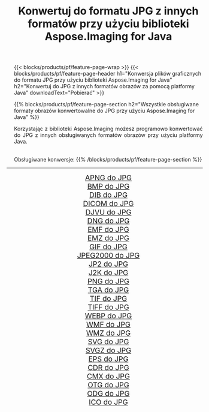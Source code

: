 ﻿---
title: Konwertuj do formatu JPG z innych formatów przy użyciu biblioteki Aspose.Imaging for Java 
weight: 3920
url: /pl/java/conversion/to/jpg/ 
lang: pl
langdirlevel: 2
locales: zh-hans,ja,it,ru,de,es,fr,nl,id,lt,pl,pt,vi,tr,ko,zh-hant,ar,hi,th,sv,cs,uk,he
description: Za pomocą Aspose.Imaging możesz konwertować do JPG z innych formatów przy użyciu Javy
---

{{< blocks/products/pf/feature-page-wrap >}}
{{< blocks/products/pf/feature-page-header h1="Konwersja plików graficznych do formatu JPG przy użyciu biblioteki Aspose.Imaging for Java" h2="Konwertuj do JPG z innych formatów obrazów za pomocą platformy Java" downloadText="Pobierać" >}}


{{% blocks/products/pf/feature-page-section  h2="Wszystkie obsługiwane formaty obrazów konwertowalne do JPG przy użyciu Aspose.Imaging for Java" %}}
<p align=justify>Korzystając z biblioteki Aspose.Imaging możesz programowo konwertować do JPG z innych obsługiwanych formatów obrazów przy użyciu platformy Java.</p>
<br/>
Obsługiwane konwersje:
{{% /blocks/products/pf/feature-page-section %}}
<div class="container-fluid productfamilypage bg-gray">
    <div class="convertypes bg-gray agp-content section">
        <div class="container">
		<hr style="margin-left:-20px;"/>
		<div class="row other-converters" style="gap: 10px;font-size: 19px;text-align:center;">
		    <div class='col-md-2 other-converter remove-lp remove-rp'><a href="/imaging/pl/java/conversion/apng-to-jpg/" style="padding:15px;">APNG do JPG</a></div>
<div class='col-md-2 other-converter remove-lp remove-rp'><a href="/imaging/pl/java/conversion/bmp-to-jpg/" style="padding:15px;">BMP do JPG</a></div>
<div class='col-md-2 other-converter remove-lp remove-rp'><a href="/imaging/pl/java/conversion/dib-to-jpg/" style="padding:15px;">DIB do JPG</a></div>
<div class='col-md-2 other-converter remove-lp remove-rp'><a href="/imaging/pl/java/conversion/dicom-to-jpg/" style="padding:15px;">DICOM do JPG</a></div>
<div class='col-md-2 other-converter remove-lp remove-rp'><a href="/imaging/pl/java/conversion/djvu-to-jpg/" style="padding:15px;">DJVU do JPG</a></div>
<div class='col-md-2 other-converter remove-lp remove-rp'><a href="/imaging/pl/java/conversion/dng-to-jpg/" style="padding:15px;">DNG do JPG</a></div>
<div class='col-md-2 other-converter remove-lp remove-rp'><a href="/imaging/pl/java/conversion/emf-to-jpg/" style="padding:15px;">EMF do JPG</a></div>
<div class='col-md-2 other-converter remove-lp remove-rp'><a href="/imaging/pl/java/conversion/emz-to-jpg/" style="padding:15px;">EMZ do JPG</a></div>
<div class='col-md-2 other-converter remove-lp remove-rp'><a href="/imaging/pl/java/conversion/gif-to-jpg/" style="padding:15px;">GIF do JPG</a></div>
<div class='col-md-2 other-converter remove-lp remove-rp'><a href="/imaging/pl/java/conversion/jpeg2000-to-jpg/" style="padding:15px;">JPEG2000 do JPG</a></div>
<div class='col-md-2 other-converter remove-lp remove-rp'><a href="/imaging/pl/java/conversion/jp2-to-jpg/" style="padding:15px;">JP2 do JPG</a></div>
<div class='col-md-2 other-converter remove-lp remove-rp'><a href="/imaging/pl/java/conversion/j2k-to-jpg/" style="padding:15px;">J2K do JPG</a></div>
<div class='col-md-2 other-converter remove-lp remove-rp'><a href="/imaging/pl/java/conversion/png-to-jpg/" style="padding:15px;">PNG do JPG</a></div>
<div class='col-md-2 other-converter remove-lp remove-rp'><a href="/imaging/pl/java/conversion/tga-to-jpg/" style="padding:15px;">TGA do JPG</a></div>
<div class='col-md-2 other-converter remove-lp remove-rp'><a href="/imaging/pl/java/conversion/tif-to-jpg/" style="padding:15px;">TIF do JPG</a></div>
<div class='col-md-2 other-converter remove-lp remove-rp'><a href="/imaging/pl/java/conversion/tiff-to-jpg/" style="padding:15px;">TIFF do JPG</a></div>
<div class='col-md-2 other-converter remove-lp remove-rp'><a href="/imaging/pl/java/conversion/webp-to-jpg/" style="padding:15px;">WEBP do JPG</a></div>
<div class='col-md-2 other-converter remove-lp remove-rp'><a href="/imaging/pl/java/conversion/wmf-to-jpg/" style="padding:15px;">WMF do JPG</a></div>
<div class='col-md-2 other-converter remove-lp remove-rp'><a href="/imaging/pl/java/conversion/wmz-to-jpg/" style="padding:15px;">WMZ do JPG</a></div>
<div class='col-md-2 other-converter remove-lp remove-rp'><a href="/imaging/pl/java/conversion/svg-to-jpg/" style="padding:15px;">SVG do JPG</a></div>
<div class='col-md-2 other-converter remove-lp remove-rp'><a href="/imaging/pl/java/conversion/svgz-to-jpg/" style="padding:15px;">SVGZ do JPG</a></div>
<div class='col-md-2 other-converter remove-lp remove-rp'><a href="/imaging/pl/java/conversion/eps-to-jpg/" style="padding:15px;">EPS do JPG</a></div>
<div class='col-md-2 other-converter remove-lp remove-rp'><a href="/imaging/pl/java/conversion/cdr-to-jpg/" style="padding:15px;">CDR do JPG</a></div>
<div class='col-md-2 other-converter remove-lp remove-rp'><a href="/imaging/pl/java/conversion/cmx-to-jpg/" style="padding:15px;">CMX do JPG</a></div>
<div class='col-md-2 other-converter remove-lp remove-rp'><a href="/imaging/pl/java/conversion/otg-to-jpg/" style="padding:15px;">OTG do JPG</a></div>
<div class='col-md-2 other-converter remove-lp remove-rp'><a href="/imaging/pl/java/conversion/odg-to-jpg/" style="padding:15px;">ODG do JPG</a></div>
<div class='col-md-2 other-converter remove-lp remove-rp'><a href="/imaging/pl/java/conversion/ico-to-jpg/" style="padding:15px;">ICO do JPG</a></div>
                </div>
        </div>
    </div>
</div>
<br/>


